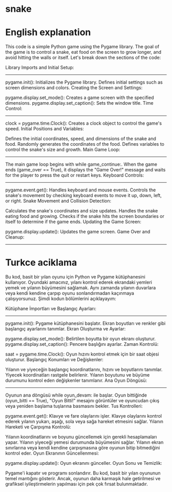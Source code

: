 # snake
# English explanation

This code is a simple Python game using the Pygame library. The goal of the game is to control a snake, eat food on the screen to grow longer, and avoid hitting the walls or itself. Let's break down the sections of the code:

Library Imports and Initial Setup:
____________________________________
pygame.init(): Initializes the Pygame library.
Defines initial settings such as screen dimensions and colors.
Creating the Screen and Settings:

pygame.display.set_mode(): Creates a game screen with the specified dimensions.
pygame.display.set_caption(): Sets the window title.
Time Control:
____________________________________
clock = pygame.time.Clock(): Creates a clock object to control the game's speed.
Initial Positions and Variables:

Defines the initial coordinates, speed, and dimensions of the snake and food.
Randomly generates the coordinates of the food.
Defines variables to control the snake's size and growth.
Main Game Loop:
____________________________________
The main game loop begins with while game_continue:.
When the game ends (game_over == True), it displays the "Game Over!" message and waits for the player to press the quit or restart keys.
Keyboard Controls:
____________________________________
pygame.event.get(): Handles keyboard and mouse events.
Controls the snake's movement by checking keyboard events to move it up, down, left, or right.
Snake Movement and Collision Detection:

Calculates the snake's coordinates and size updates.
Handles the snake eating food and growing.
Checks if the snake hits the screen boundaries or itself to determine if the game ends.
Updating the Game Screen:

pygame.display.update(): Updates the game screen.
Game Over and Cleanup:

****************************
# Turkce aciklama 
Bu kod, basit bir yılan oyunu için Python ve Pygame kütüphanesini kullanıyor. Oyundaki amacınız, yılanı kontrol ederek ekrandaki yemleri yemek ve yılanın büyümesini sağlamak. Aynı zamanda yılanın duvarlara veya kendi kendine çarpıp oyunu sonlandırmadan kaçınmaya çalışıyorsunuz. Şimdi kodun bölümlerini açıklayayım:

Kütüphane İmportları ve Başlangıç Ayarları:
____________________________________
pygame.init(): Pygame kütüphanesini başlatır.
Ekran boyutları ve renkler gibi başlangıç ayarlarını tanımlar.
Ekran Oluşturma ve Ayarlar:

pygame.display.set_mode(): Belirtilen boyutta bir oyun ekranı oluşturur.
pygame.display.set_caption(): Pencere başlığını ayarlar.
Zaman Kontrolü:

saat = pygame.time.Clock(): Oyun hızını kontrol etmek için bir saat objesi oluşturur.
Başlangıç Konumları ve Değişkenler:

Yılanın ve yiyeceğin başlangıç koordinatlarını, hızını ve boyutlarını tanımlar.
Yiyecek koordinatları rastgele belirlenir.
Yılanın boyutunu ve büyüme durumunu kontrol eden değişkenler tanımlanır.
Ana Oyun Döngüsü:
____________________________________
Oyunun ana döngüsü while oyun_devam: ile başlar.
Oyun bittiğinde (oyun_bitti == True), "Oyun Bitti!" mesajını görüntüler ve oyuncudan çıkış veya yeniden başlama tuşlarına basmasını bekler.
Tus Kontrolleri:

pygame.event.get(): Klavye ve fare olaylarını işler.
Klavye olaylarını kontrol ederek yılanın yukarı, aşağı, sola veya sağa hareket etmesini sağlar.
Yılanın Hareketi ve Çarpışma Kontrolü:

Yılanın koordinatlarını ve boyunu güncellemek için gerekli hesaplamaları yapar.
Yılanın yiyeceği yemesi durumunda büyümesini sağlar.
Yılanın ekran sınırlarına veya kendi kendine çarpışmasına göre oyunun bitip bitmediğini kontrol eder.
Oyun Ekranının Güncellenmesi:

pygame.display.update(): Oyun ekranını günceller.
Oyun Sonu ve Temizlik:

Pygame'i kapatır ve programı sonlandırır.
Bu kod, basit bir yılan oyununun temel mantığını gösterir. Ancak, oyunun daha karmaşık hale getirilmesi ve grafiksel iyileştirmelerin yapılması için pek çok fırsat bulunmaktadır.
